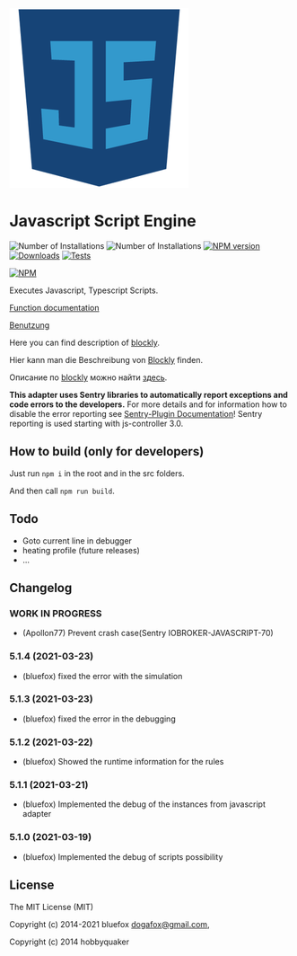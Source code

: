 ![Logo](admin-config/javascript.png)
# Javascript Script Engine

![Number of Installations](http://iobroker.live/badges/javascript-installed.svg) ![Number of Installations](http://iobroker.live/badges/javascript-stable.svg) [![NPM version](http://img.shields.io/npm/v/iobroker.javascript.svg)](https://www.npmjs.com/package/iobroker.javascript)
[![Downloads](https://img.shields.io/npm/dm/iobroker.javascript.svg)](https://www.npmjs.com/package/iobroker.javascript)
[![Tests](https://travis-ci.org/ioBroker/ioBroker.javascript.svg?branch=master)](https://travis-ci.org/ioBroker/ioBroker.javascript)

[![NPM](https://nodei.co/npm/iobroker.javascript.png?downloads=true)](https://nodei.co/npm/iobroker.javascript/)

Executes Javascript, Typescript Scripts.

[Function documentation](docs/en/javascript.md)

[Benutzung](docs/de/usage.md)

Here you can find description of [blockly](docs/en/blockly.md).

Hier kann man die Beschreibung von [Blockly](docs/de/blockly.md) finden.

Описание по [blockly](docs/ru/blockly.md) можно найти [здесь](docs/ru/blockly.md).

**This adapter uses Sentry libraries to automatically report exceptions and code errors to the developers.** For more details and for information how to disable the error reporting see [Sentry-Plugin Documentation](https://github.com/ioBroker/plugin-sentry#plugin-sentry)! Sentry reporting is used starting with js-controller 3.0.

## How to build (only for developers)
Just run `npm i` in the root and in the src folders.

And then call `npm run build`.

## Todo
- Goto current line in debugger
- heating profile (future releases)
- ...

<!--
	Placeholder for the next version (at the beginning of the line):
	### __WORK IN PROGRESS__
-->

## Changelog

### __WORK IN PROGRESS__
* (Apollon77) Prevent crash case(Sentry IOBROKER-JAVASCRIPT-70)

### 5.1.4 (2021-03-23)
* (bluefox) fixed the error with the simulation

### 5.1.3 (2021-03-23)
* (bluefox) fixed the error in the debugging

### 5.1.2 (2021-03-22)
* (bluefox) Showed the runtime information for the rules

### 5.1.1 (2021-03-21)
* (bluefox) Implemented the debug of the instances from javascript adapter

### 5.1.0 (2021-03-19)
* (bluefox) Implemented the debug of scripts possibility

## License

The MIT License (MIT)

Copyright (c) 2014-2021 bluefox <dogafox@gmail.com>,

Copyright (c) 2014      hobbyquaker
